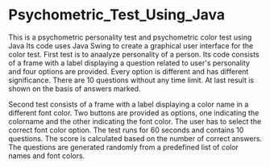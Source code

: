 # Psychometric_Test_Using_Java
This is a psychometric personality test and psychometric color test using Java
Its code uses Java Swing to create a graphical user interface for the color test. 
First test is to anaalyze personality of a person. Its code consists of a frame with a label displaying a question related to user's personality and four options are provided. Every option is different and has different significance. There are 10 questions without any time limit. At last result is shown on the basis of answers marked.

Second test consists of a frame with a label displaying a color name in a different font color. Two buttons are provided as options, one indicating the colorname and the other indicating the font color. The user has to select the correct font color option.
The test runs for 60 seconds and contains 10 questions. The score is calculated based on the number of correct answers. The questions are generated randomly from a predefined list of color names and font colors.

